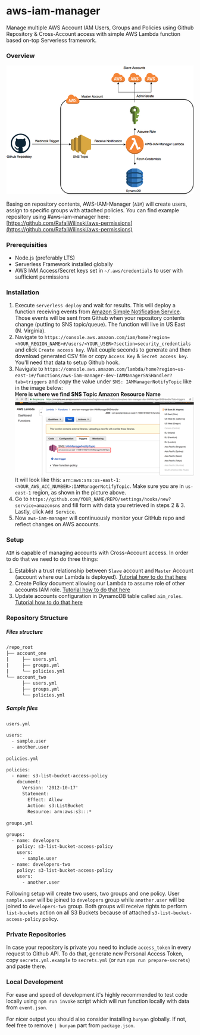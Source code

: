 # aws-iam-manager

Manage multiple AWS Account IAM Users, Groups and Policies using Github Repository & Cross-Account access with simple AWS Lambda function based on-top Serverless framework.

### Overview

![Overview](overview.png)

Basing on repository contents, AWS-IAM-Manager (`AIM`) will create users, assign to specific groups with attached policies.
You can find example repository using #aws-iam-manager here: [https://github.com/RafalWilinski/aws-permissions](https://github.com/RafalWilinski/aws-permissions)

### Prerequisities
- Node.js (preferably LTS)
- Serverless Framework installed globally
- AWS IAM Access/Secret keys set in `~/.aws/credentials` to user with sufficient permissions

### Installation

1. Execute ```serverless deploy``` and wait for results. This will deploy a function receiving events from [Amazon Simple Notification Service](https://aws.amazon.com/sns/). Those events will be sent from Github when your repository contents change (putting to SNS topic/queue). The function will live in US East (N. Virginia).
2. Navigate to `https://console.aws.amazon.com/iam/home?region=<YOUR_REGION_NAME>#/users/<YOUR_USER>?section=security_credentials` and click `Create access key`. Wait couple seconds to generate and then download generated CSV file or copy `Access Key` & `Secret access key`. You'll need that data to setup Github hook.
3. Navigate to `https://console.aws.amazon.com/lambda/home?region=us-east-1#/functions/aws-iam-manager-dev-IAMManagerSNSHandler?tab=triggers` and copy the value under `SNS: IAMManagerNotifyTopic` like in the image below:  
**Here is where we find SNS Topic Amazon Resource Name**
![SNS Topic ARN](SNSTopic.png)
It will look like this: `arn:aws:sns:us-east-1:<YOUR_AWS_ACC_NUMBER>:IAMManagerNotifyTopic`. Make sure you are in `us-east-1` region, as shown in the picture above.
4. Go to `https://github.com/YOUR_NAME/REPO/settings/hooks/new?service=amazonsns` and fill form with data you retrieved in steps 2 & 3. Lastly, click `Add Service`.
5. Now `aws-iam-manager` will continuously monitor your GitHub repo and reflect changes on AWS accounts.

### Setup
`AIM` is capable of managing accounts with Cross-Account access. In order to do that we need to do three things:

1. Establish a trust relationship between `Slave` account and `Master` Account (account where our Lambda is deployed). [Tutorial how to do that here](http://slides.com/rafalwilinski/deck)
2. Create Policy document allowing our Lambda to assume role of other accounts IAM role. [Tutorial how to do that here](http://slides.com/rafalwilinski/deck-1)
3. Update accounts configuration in DynamoDB table called `aim_roles`. [Tutorial how to do that here](http://slides.com/rafalwilinski/deck-2)


### Repository Structure
##### Files structure

```
/repo_root
├── account_one
|     ├── users.yml
|     ├── groups.yml
|     └── policies.yml
└── account_two
      ├── users.yml
      ├── groups.yml
      └── policies.yml
```

##### Sample files
`users.yml`
```
users:
  - sample.user
  - another.user
```

`policies.yml`
```
policies:
  - name: s3-list-bucket-access-policy
    document:
      Version: '2012-10-17'
      Statement:
        Effect: Allow
        Action: s3:ListBucket
        Resource: arn:aws:s3:::*
```

`groups.yml`
```
groups:
  - name: developers
    policy: s3-list-bucket-access-policy
    users:
      - sample.user
  - name: developers-two
    policy: s3-list-bucket-access-policy
    users:
      - another.user
```

Following setup will create two users, two groups and one policy. User `sample.user` will be joined to `developers` group while `another.user` will be joined to `developers-two` group. Both groups will receive rights to perform `list-buckets` action on all S3 Buckets because of attached `s3-list-bucket-access-policy` policy.


### Private Repositories
In case your repository is private you need to include `access_token` in every request to Github API. To do that, generate new Personal Access Token, copy `secrets.yml.example` to `secrets.yml` (or run `npm run prepare-secrets`) and paste there.

### Local Development
For ease and speed of development it's highly recommended to test code locally using ```npm run invoke``` script which will run function locally with data from `event.json`.

For nicer output you should also consider installing `bunyan` globally. If not, feel free to remove `| bunyan` part from `package.json`.
